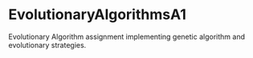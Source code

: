 # EvolutionaryAlgorithmsA1

Evolutionary Algorithm assignment implementing genetic algorithm and evolutionary strategies.
